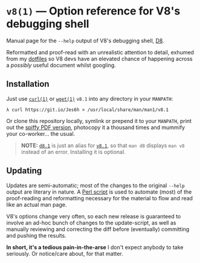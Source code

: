 `v8(1)` — Option reference for V8's debugging shell
===================================================
Manual page for the `--help` output of V8's debugging shell, [D8][].

Reformatted and proof-read with an unrealistic attention to detail,
exhumed from my [dotfiles][] so V8 devs have an elevated chance of
happening across a *possibly* useful document whilst googling.


Installation
------------
Just use [`curl(1)`][] or [`wget(1)`][] `v8.1` into any directory in your `MANPATH`:

~~~console
λ curl https://git.io/Jes6h > /usr/local/share/man/man1/v8.1
~~~

Or clone this repository locally, symlink or prepend it to your `MANPATH`,
print out the [spiffy PDF version](v8.1.pdf), photocopy it a thousand times
and mummify your co-worker... the usual.

> **NOTE:** [`d8.1`](./d8.1) is just an alias for [`v8.1`](./v8.1), so that
> `man d8` displays `man v8` instead of an error. Installing it is optional.


Updating
--------
Updates are semi-automatic; most of the changes to the original `--help` output
are literary in nature. A [Perl script](./update.pl) is used to automate (most)
of the proof-reading and reformatting necessary for the material to flow and
read like an actual man page.

V8's options change very often, so each new release is guaranteed to involve an
ad-hoc bunch of changes to the update-script, as well as manually reviewing and
correcting the diff before (eventually) committing and pushing the results.

**In short, it's a tedious pain-in-the-arse** I don't expect anybody to take
seriously. Or notice/care about, for that matter.


[D8]: https://v8.dev/docs/d8
[dotfiles]: https://github.com/Alhadis/.files
[`curl(1)`]: https://linux.die.net/man/1/curl
[`wget(1)`]: https://linux.die.net/man/1/wget
